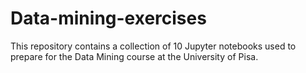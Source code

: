 # Data-mining-exercises
This repository contains a collection of 10 Jupyter notebooks used to prepare for the Data Mining course at the University of Pisa.

